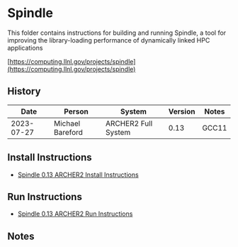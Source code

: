 Spindle
=======

This folder contains instructions for building and running Spindle, a tool for improving
the library-loading performance of dynamically linked HPC applications

[https://computing.llnl.gov/projects/spindle](https://computing.llnl.gov/projects/spindle)

History
-------

 Date | Person | System | Version | Notes
 ---- | ------ | ------ | ------- | -----
 2023-07-27 | Michael Bareford | ARCHER2 Full System | 0.13 | GCC11

Install Instructions
--------------------

* [Spindle 0.13 ARCHER2 Install Instructions](build_spindle_0.13_archer2_gcc11.md)

Run Instructions
----------------

* [Spindle 0.13 ARCHER2 Run Instructions](run_spindle_0.13_archer2_gcc11.md)

Notes
-----
